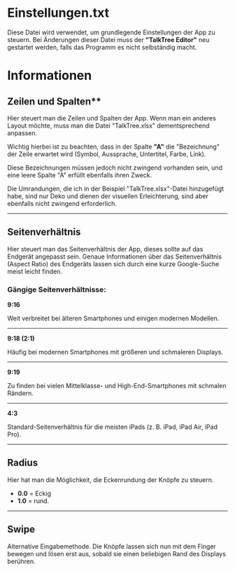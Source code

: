 # Einstellungen.txt

Diese Datei wird verwendet, um grundlegende Einstellungen der App zu steuern. Bei Änderungen dieser Datei muss der **"TalkTree Editor"** neu gestartet werden, falls das Programm es nicht selbständig macht.

# Informationen

## Zeilen und Spalten\*\*

Hier steuert man die Zeilen und Spalten der App. Wenn man ein anderes Layout möchte, muss man die Datei "TalkTree.xlsx" dementsprechend anpassen.

Wichtig hierbei ist zu beachten, dass in der Spalte **"A"** die "Bezeichnung" der Zeile erwartet wird (Symbol, Aussprache, Untertitel, Farbe, Link).

Diese Bezeichnungen müssen jedoch nicht zwingend vorhanden sein, und eine leere Spalte "A" erfüllt ebenfalls ihren Zweck.

Die Umrandungen, die ich in der Beispiel "TalkTree.xlsx"-Datei hinzugefügt habe, sind nur Deko und dienen der visuellen Erleichterung, sind aber ebenfalls nicht zwingend erforderlich.

---

## Seitenverhältnis

Hier steuert man das Seitenverhältnis der App, dieses sollte auf das Endgerät angepasst sein. Genaue Informationen über das Seitenverhältnis (Aspect Ratio) des Endgeräts lassen sich durch eine kurze Google-Suche meist leicht finden.

### **Gängige Seitenverhältnisse:**

**9:16**

Weit verbreitet bei älteren Smartphones und einigen modernen Modellen.

---

**9:18 (2:1)**

Häufig bei modernen Smartphones mit größeren und schmaleren Displays.

---

**9:19**

Zu finden bei vielen Mittelklasse- und High-End-Smartphones mit schmalen Rändern.

---

**4:3**

Standard-Seitenverhältnis für die meisten iPads (z. B. iPad, iPad Air, iPad Pro).

---

## Radius

Hier hat man die Möglichkeit, die Eckenrundung der Knöpfe zu steuern.

- **0.0** = Eckig
- **1.0** = rund.

---

## Swipe

Alternative Eingabemethode. Die Knöpfe lassen sich nun mit dem Finger bewegen und lösen erst aus, sobald sie einen beliebigen Rand des Displays berühren.
